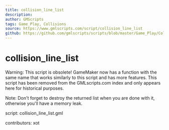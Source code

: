 ```yaml
---
title: collision_line_list
description: 
author: GMScripts
tags: Game_Play, Collisions
source: https://www.gmlscripts.com/script/collision_line_list
github: https://github.com/gmlscripts/scripts/blob/master/Game_Play/Collisions/collision_line_list.gml
---
```


collision_line_list
===================

Warning: This script is obsolete! GameMaker now has a function with the
same name that works similarly to this script and has more features.
This script has been removed from the GMLscripts.com index and only 
appears here for historical purposes.

Note: Don't forget to destroy the returned list when you are done with it,
otherwise you'll have a memory leak.

script: collision_line_list.gml

contributors: xot
